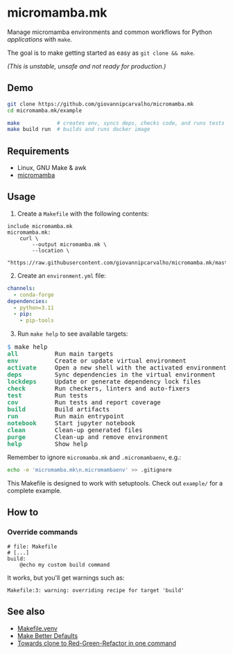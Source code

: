 # micromamba.mk

Manage micromamba environments and common workflows for Python *applications*
with `make`.

The goal is to make getting started as easy as `git clone && make`.

_(This is unstable, unsafe and not ready for production.)_


## Demo

```bash
git clone https://github.com/giovannipcarvalho/micromamba.mk
cd micromamba.mk/example

make            # creates env, syncs deps, checks code, and runs tests
make build run  # builds and runs docker image
```


## Requirements

* Linux, GNU Make & awk
* [micromamba](https://mamba.readthedocs.io/en/latest/installation/micromamba-installation.html#automatic-install)

## Usage

1. Create a `Makefile` with the following contents:

```make
include micromamba.mk
micromamba.mk:
	curl \
		--output micromamba.mk \
		--location \
		"https://raw.githubusercontent.com/giovannipcarvalho/micromamba.mk/master/micromamba.mk"
```

2. Create an `environment.yml` file:

```yaml
channels:
  - conda-forge
dependencies:
  - python=3.11
  - pip:
    - pip-tools
```

3. Run `make help` to see available targets:

<pre>
<font color="#2A7BDE">$</font> make help
<font color="#26A269"><b>all         </b></font> Run main targets
<font color="#26A269"><b>env         </b></font> Create or update virtual environment
<font color="#26A269"><b>activate    </b></font> Open a new shell with the activated environment
<font color="#26A269"><b>deps        </b></font> Sync dependencies in the virtual environment
<font color="#26A269"><b>lockdeps    </b></font> Update or generate dependency lock files
<font color="#26A269"><b>check       </b></font> Run checkers, linters and auto-fixers
<font color="#26A269"><b>test        </b></font> Run tests
<font color="#26A269"><b>cov         </b></font> Run tests and report coverage
<font color="#26A269"><b>build       </b></font> Build artifacts
<font color="#26A269"><b>run         </b></font> Run main entrypoint
<font color="#26A269"><b>notebook    </b></font> Start jupyter notebook
<font color="#26A269"><b>clean       </b></font> Clean-up generated files
<font color="#26A269"><b>purge       </b></font> Clean-up and remove environment
<font color="#26A269"><b>help        </b></font> Show help
</pre>

Remember to ignore `micromamba.mk` and `.micromambaenv`, e.g.:

```bash
echo -e 'micromamba.mk\n.micromambaenv' >> .gitignore
```

This Makefile is designed to work with setuptools.  Check out `example/` for a
complete example.


## How to

### Override commands

```make
# file: Makefile
# [...]
build:
	@echo my custom build command
```

It works, but you'll get warnings such as:

    Makefile:3: warning: overriding recipe for target 'build'


## See also

* [Makefile.venv](https://github.com/sio/Makefile.venv)
* [Make Better Defaults](https://github.com/hackalog/make_better_defaults)
* [Towards clone to Red-Green-Refactor in one command](https://www.youtube.com/watch?v=WTsiO3brQwE)
